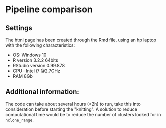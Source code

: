 # Pipeline comparison

## Settings

The html page has been created through the Rmd file, using an hp laptop with the following characteristics:
  - OS: Windows 10
  - R version 3.2.2 64bits
  - RStudio version 0.99.878
  - CPU : Intel i7 @2.7GHz
  - RAM 8Gb
  
## Additional information:

The code can take about several hours (>2h) to run, take this into consideration before starting the "knitting". A solution to reduce 
computational time would be to reduce the number of clusters looked for in `nclone_range`.
